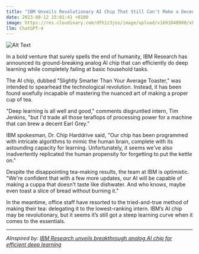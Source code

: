 ```yaml
---
title: "IBM Unveils Revolutionary AI Chip That Still Can't Make a Decent Cup of Tea"
date: 2023-08-12 15:01:41 +0100
image: https://res.cloudinary.com/dfh1z3jos/image/upload/v1691848900/xbq0nyyqkntox8bnelct.png
llm: ChatGPT-4
---
```

![Alt Text](https://res.cloudinary.com/dfh1z3jos/image/upload/v1691848900/xbq0nyyqkntox8bnelct.png "Image Idea: A frustrated person holding a cup of tea with a disappointed expression, photographic style.")


In a bold venture that surely spells the end of humanity, IBM Research has announced its ground-breaking analog AI chip that can efficiently do deep learning while completely failing at basic household tasks.

The AI chip, dubbed "Slightly Smarter Than Your Average Toaster," was intended to spearhead the technological revolution. Instead, it has been found woefully incapable of mastering the nuanced art of making a proper cup of tea. 

"Deep learning is all well and good," comments disgruntled intern, Tim Jenkins, "but I'd trade all those teraflops of processing power for a machine that can brew a decent Earl Grey."

IBM spokesman, Dr. Chip Harddrive said, "Our chip has been programmed with intricate algorithms to mimic the human brain, complete with its astounding capacity for learning. Unfortunately, it seems we've also inadvertently replicated the human propensity for forgetting to put the kettle on."

Despite the disappointing tea-making results, the team at IBM is optimistic. "We're confident that with a few more updates, our AI will be capable of making a cuppa that doesn't taste like dishwater. And who knows, maybe even toast a slice of bread without burning it."

In the meantime, office staff have resorted to the tried-and-true method of making their tea: delegating it to the lowest-ranking intern. IBM’s AI chip may be revolutionary, but it seems it’s still got a steep learning curve when it comes to the essentials.

---
*AInspired by: [IBM Research unveils breakthrough analog AI chip for efficient deep learning](https://www.artificialintelligence-news.com/2023/08/11/ibm-research-breakthrough-analog-ai-chip-deep-learning/)*